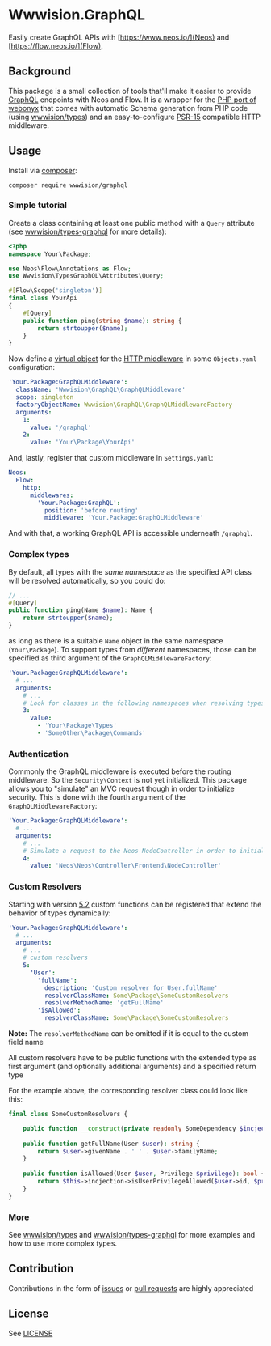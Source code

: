 # Wwwision.GraphQL

Easily create GraphQL APIs with [https://www.neos.io/](Neos) and [https://flow.neos.io/](Flow).

## Background

This package is a small collection of tools that'll make it easier to provide [GraphQL](http://graphql.org/) endpoints
with Neos and Flow.
It is a wrapper for the [PHP port of webonyx](https://github.com/webonyx/graphql-php) that comes with automatic Schema generation from PHP code (using [wwwision/types](https://github.com/bwaidelich/types))
and an easy-to-configure [PSR-15](https://www.php-fig.org/psr/psr-15/) compatible HTTP middleware.

## Usage

Install via  [composer](https://getcomposer.org/doc/):

```
composer require wwwision/graphql
```

### Simple tutorial

Create a class containing at least one public method with a `Query` attribute (see [wwwision/types-graphql](https://github.com/bwaidelich/types-graphql) for more details):

```php
<?php
namespace Your\Package;

use Neos\Flow\Annotations as Flow;
use Wwwision\TypesGraphQL\Attributes\Query;

#[Flow\Scope('singleton')]
final class YourApi
{
    #[Query]
    public function ping(string $name): string {
        return strtoupper($name);
    }
}
```

Now define a [virtual object](https://flowframework.readthedocs.io/en/stable/TheDefinitiveGuide/PartIII/ObjectManagement.html#sect-virtual-objects) for the [HTTP middleware](https://flowframework.readthedocs.io/en/stable/TheDefinitiveGuide/PartIII/Http.html#middlewares-chain)
in some `Objects.yaml` configuration:

```yaml
'Your.Package:GraphQLMiddleware':
  className: 'Wwwision\GraphQL\GraphQLMiddleware'
  scope: singleton
  factoryObjectName: Wwwision\GraphQL\GraphQLMiddlewareFactory
  arguments:
    1:
      value: '/graphql'
    2:
      value: 'Your\Package\YourApi'
```

And, lastly, register that custom middleware in `Settings.yaml`:

```yaml
Neos:
  Flow:
    http:
      middlewares:
        'Your.Package:GraphQL':
          position: 'before routing'
          middleware: 'Your.Package:GraphQLMiddleware'
```

And with that, a working GraphQL API is accessible underneath `/graphql`.

### Complex types

By default, all types with the *same namespace* as the specified API class will be resolved automatically, so you could do:

```php
// ...
#[Query]
public function ping(Name $name): Name {
    return strtoupper($name);
}
```
as long as there is a suitable `Name` object in the same namespace (`Your\Package`).
To support types from _different_ namespaces, those can be specified as third argument of the `GraphQLMiddlewareFactory`:

```yaml
'Your.Package:GraphQLMiddleware':
  # ...
  arguments:
    # ...
    # Look for classes in the following namespaces when resolving types:
    3:
      value:
        - 'Your\Package\Types'
        - 'SomeOther\Package\Commands'
```

### Authentication

Commonly the GraphQL middleware is executed before the routing middleware. So the `Security\Context` is not yet initialized.
This package allows you to "simulate" an MVC request  though in order to initialize security.
This is done with the fourth argument of the `GraphQLMiddlewareFactory`:

```yaml
'Your.Package:GraphQLMiddleware':
  # ...
  arguments:
    # ...
    # Simulate a request to the Neos NodeController in order to initialize the security context and trigger the default Neos backend authentication provider
    4:
      value: 'Neos\Neos\Controller\Frontend\NodeController'
```

### Custom Resolvers

Starting with version [5.2](https://github.com/bwaidelich/Wwwision.GraphQL/releases/tag/5.2.0) custom functions can be registered that extend the behavior of types dynamically:

```yaml
'Your.Package:GraphQLMiddleware':
  # ...
  arguments:
    # ...
    # custom resolvers
    5:
      'User':
        'fullName':
          description: 'Custom resolver for User.fullName'
          resolverClassName: Some\Package\SomeCustomResolvers
          resolverMethodName: 'getFullName'
        'isAllowed':
          resolverClassName: Some\Package\SomeCustomResolvers
```

**Note:** The `resolverMethodName` can be omitted if it is equal to the custom field name

All custom resolvers have to be public functions with the extended type as first argument (and optionally additional arguments) and a specified return type

For the example above, the corresponding resolver class could look like this:

```php
final class SomeCustomResolvers {

    public function __construct(private readonly SomeDependency $incjection) {}
    
    public function getFullName(User $user): string {
        return $user->givenName . ' ' . $user->familyName;
    }
    
    public function isAllowed(User $user, Privilege $privilege): bool {
        return $this->incjection->isUserPrivilegeAllowed($user->id, $privilege);
    }
}
```

### More

See [wwwision/types](https://github.com/bwaidelich/types) and [wwwision/types-graphql](https://github.com/bwaidelich/types-graphql) for more examples and how to use more complex types.

## Contribution

Contributions in the form of [issues](https://github.com/bwaidelich/Wwwision.GraphQL/issues) or [pull requests](https://github.com/bwaidelich/Wwwision.GraphQL/pulls) are highly appreciated

## License

See [LICENSE](./LICENSE)
